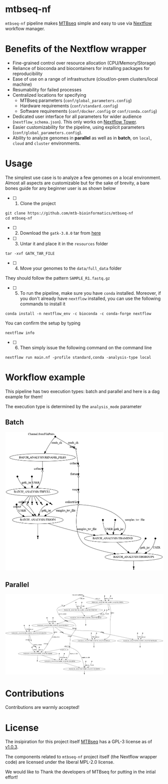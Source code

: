 # mtbseq-nf

`mtbseq-nf` pipeline makes [MTBseq](https://github.com/ngs-fzb/MTBseq_source) simple and easy to use via [Nextflow](https://www.nextflow.io/) workflow manager. 

# Benefits of the Nextflow wrapper

- Fine-grained control over resource allocation (CPU/Memory/Storage)
- Reliance of bioconda and biocontainers for installing packages for reproducibility
- Ease of use on a range of infrastructure (cloud/on-prem clusters/local machine)
- Resumability for failed processes
- Centralized locations for specifying 
    - MTBseq parameters (`conf/global_parameters.config`)
    - Hardware requirements (`conf/standard.config`)
    - Software requirements (`conf/docker.config` or `conf/conda.config`)
- Dedicated user interface for all parameters for wider audience (`nextflow_schema.json`). This only works on [Nextflow Tower](tower.nf/).
- Easier customizability for the pipeline, using explicit parameters (`conf/global_parameters.config`).
- Ability to analyze genomes in **parallel** as well as in **batch**, on `local`, `cloud` and `cluster` environments.

# Usage

The simplest use case is to analyze a few genomes on a local environment. Almost all aspects are customizable but for the sake of brevity, a bare bones guide for any beginner user is as shown below

- [ ] 1. Clone the project 

```shell
git clone https://github.com/mtb-bioinformatics/mtbseq-nf
cd mtbseq-nf
```

- [ ] 2. Download the  `gatk-3.8.0` tar from [here](https://console.cloud.google.com/storage/browser/gatk-software/package-archive/gatk;tab=objects?prefix=&forceOnObjectsSortingFiltering=false)

- [ ] 3. Untar it and place it in the `resources` folder

```
tar -xvf GATK_TAR_FILE
```

- [ ] 4. Move your genomes to the `data/full_data` folder

They should follow the pattern `SAMPLE_R1.fastq.gz`

- [ ] 5. To run the pipeline, make sure you have `conda` installed. Moreover, if you don't already have `nextflow` installed, you can use the following commands to install it 

```shell
conda install -n nextflow_env -c bioconda -c conda-forge nextflow 
```


You can confirm the setup by typing 

```
nextflow info 
```

- [ ] 6. Then simply issue the following command on the command line 

```
nextflow run main.nf -profile standard,conda -analysis-type local
```



# Workflow example

This pipeline has two execution types: batch and parallel and here is a dag example for them!

The execution type is determined by the `analysis_mode` parameter

## Batch
![batch-workflow](./resources/dag-batch.png)

## Parallel
![parallel-workflow](./resources/dag-parallel.png)


# Contributions

Contributions are warmly accepted!


# License


The insipiration for this project itself [MTBseq](https://github.com/ngs-fzb/MTBseq_source) has a GPL-3 license as of [v1.0.3](https://github.com/ngs-fzb/MTBseq_source/blob/v1.0.3/LICENSE.md).

The components related to `mtbseq-nf` project itself (the Nextflow wrapper code) are licensed under the liberal MPL-2.0 license.

We would like to Thank the developers of MTBseq for putting in the intial effort!

